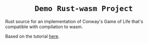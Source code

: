 <div align="center">

  <h1><code>Demo Rust-wasm Project</code></h1>

</div>

Rust source for an implementation of Conway's Game of Life that's compatible with compilation to wasm.

Based on the tutorial [here](https://rustwasm.github.io/docs/book/).
